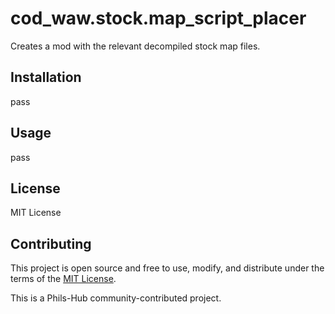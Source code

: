 # cod_waw.stock.map_script_placer

Creates a mod with the relevant decompiled stock map files.

## Installation

pass

## Usage

pass

## License

MIT License

## Contributing

This project is open source and free to use, modify, and distribute under the terms of the [MIT License](https://opensource.org/licenses/MIT).

This is a Phils-Hub community-contributed project.